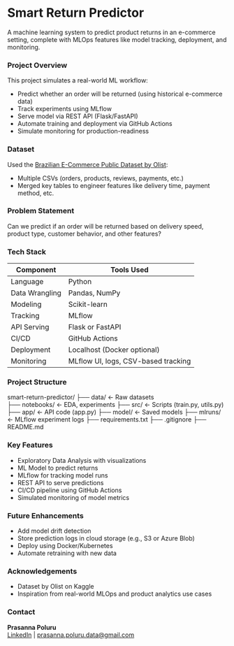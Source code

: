 # Smart Return Predictor
A machine learning system to predict product returns in an e-commerce setting, complete with MLOps features like model tracking, deployment, and monitoring.

### Project Overview
This project simulates a real-world ML workflow:
- Predict whether an order will be returned (using historical e-commerce data)
- Track experiments using MLflow
- Serve model via REST API (Flask/FastAPI)
- Automate training and deployment via GitHub Actions
- Simulate monitoring for production-readiness
### Dataset

Used the [Brazilian E-Commerce Public Dataset by Olist](https://www.kaggle.com/datasets/olistbr/brazilian-ecommerce):
- Multiple CSVs (orders, products, reviews, payments, etc.)
- Merged key tables to engineer features like delivery time, payment method, etc.
### Problem Statement
Can we predict if an order will be returned based on delivery speed, product type, customer behavior, and other features?

### Tech Stack

| Component      | Tools Used                                   |
|----------------|-----------------------------------------------|
| Language       | Python                                        |
| Data Wrangling | Pandas, NumPy                                 |
| Modeling       | Scikit-learn                                  |
| Tracking       | MLflow                                        |
| API Serving    | Flask or FastAPI                              |
| CI/CD          | GitHub Actions                                |
| Deployment     | Localhost (Docker optional)                   |
| Monitoring     | MLflow UI, logs, CSV-based tracking           |

### Project Structure
smart-return-predictor/
├── data/               ← Raw datasets              
├── notebooks/          ← EDA, experiments
├── src/                ← Scripts (train.py, utils.py)
├── app/                ← API code (app.py)
├── model/              ← Saved models
├── mlruns/             ← MLflow experiment logs
├── requirements.txt
├── .gitignore
├── README.md

### Key Features
- Exploratory Data Analysis with visualizations
- ML Model to predict returns
- MLflow for tracking model runs
- REST API to serve predictions
- CI/CD pipeline using GitHub Actions
- Simulated monitoring of model metrics

### Future Enhancements
- Add model drift detection
- Store prediction logs in cloud storage (e.g., S3 or Azure Blob)
- Deploy using Docker/Kubernetes
- Automate retraining with new data

### Acknowledgements
- Dataset by Olist on Kaggle
- Inspiration from real-world MLOps and product analytics use cases

### Contact
**Prasanna Poluru**  
[LinkedIn](https://www.linkedin.com/in/prasanna-poluru/) | prasanna.poluru.data@gmail.com
